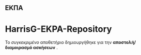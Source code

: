 ## ΕΚΠΑ
# HarrisG-EKPA-Repository
Το *συγκεκριμένο* αποθετήριο δημιουργήθηκε για την **αποστολή/διαμοιρασμό ασκήσεων** .
